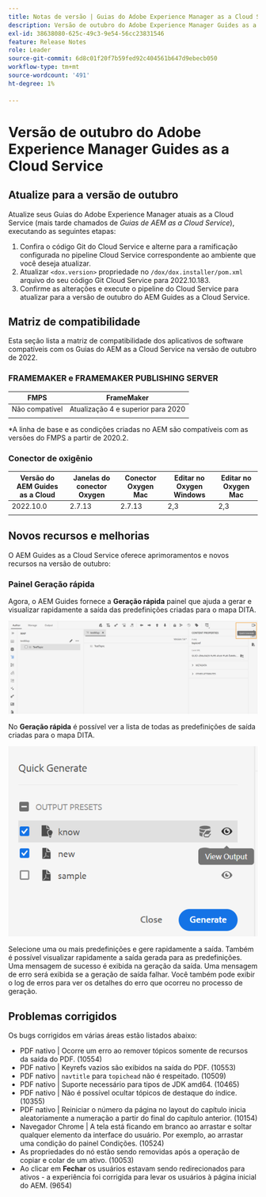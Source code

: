 ```yaml
---
title: Notas de versão | Guias do Adobe Experience Manager as a Cloud Service, versão de outubro de 2022
description: Versão de outubro do Adobe Experience Manager Guides as a Cloud Service
exl-id: 38638080-625c-49c3-9e54-56cc23831546
feature: Release Notes
role: Leader
source-git-commit: 6d8c01f20f7b59fed92c404561b647d9ebecb050
workflow-type: tm+mt
source-wordcount: '491'
ht-degree: 1%

---
```


# Versão de outubro do Adobe Experience Manager Guides as a Cloud Service

## Atualize para a versão de outubro

Atualize seus Guias do Adobe Experience Manager atuais as a Cloud Service (mais tarde chamados de *Guias de AEM as a Cloud Service*), executando as seguintes etapas:
1. Confira o código Git do Cloud Service e alterne para a ramificação configurada no pipeline Cloud Service correspondente ao ambiente que você deseja atualizar.
1. Atualizar `<dox.version>` propriedade no `/dox/dox.installer/pom.xml` arquivo do seu código Git Cloud Service para 2022.10.183.
1. Confirme as alterações e execute o pipeline do Cloud Service para atualizar para a versão de outubro do AEM Guides as a Cloud Service.

## Matriz de compatibilidade

Esta seção lista a matriz de compatibilidade dos aplicativos de software compatíveis com os Guias do AEM as a Cloud Service na versão de outubro de 2022.

### FRAMEMAKER e FRAMEMAKER PUBLISHING SERVER

| FMPS | FrameMaker |
| --- | --- |
| Não compatível | Atualização 4 e superior para 2020 |
| | |

*A linha de base e as condições criadas no AEM são compatíveis com as versões do FMPS a partir de 2020.2.

### Conector de oxigênio

| Versão do AEM Guides as a Cloud | Janelas do conector Oxygen | Conector Oxygen Mac | Editar no Oxygen Windows | Editar no Oxygen Mac |
| --- | --- | --- | --- | --- |
| 2022.10.0 | 2.7.13 | 2.7.13 | 2,3 | 2,3 |
|  |  |  |  |


## Novos recursos e melhorias

O AEM Guides as a Cloud Service oferece aprimoramentos e novos recursos na versão de outubro:


### Painel Geração rápida

Agora, o AEM Guides fornece a **Geração rápida** painel que ajuda a gerar e visualizar rapidamente a saída das predefinições criadas para o mapa DITA.

![Ícone Geração rápida](assets/quick-generate-icon.png)

No **Geração rápida** é possível ver a lista de todas as predefinições de saída criadas para o mapa DITA.

![Painel Geração rápida](assets/quick-generate-panel.png)

Selecione uma ou mais predefinições e gere rapidamente a saída. Também é possível visualizar rapidamente a saída gerada para as predefinições. Uma mensagem de sucesso é exibida na geração da saída. Uma mensagem de erro será exibida se a geração de saída falhar. Você também pode exibir o log de erros para ver os detalhes do erro que ocorreu no processo de geração.


## Problemas corrigidos

Os bugs corrigidos em várias áreas estão listados abaixo:

* PDF nativo | Ocorre um erro ao remover tópicos somente de recursos da saída do PDF. (10554)
* PDF nativo | Keyrefs vazios são exibidos na saída do PDF. (10553)
* PDF nativo | `navtitle` para `topichead` não é respeitado. (10509)
* PDF nativo | Suporte necessário para tipos de JDK amd64. (10465)
* PDF nativo | Não é possível ocultar tópicos de destaque do índice. (10355)
* PDF nativo | Reiniciar o número da página no layout do capítulo inicia aleatoriamente a numeração a partir do final do capítulo anterior. (10154)
* Navegador Chrome | A tela está ficando em branco ao arrastar e soltar qualquer elemento da interface do usuário. Por exemplo, ao arrastar uma condição do painel Condições. (10524)
* As propriedades do nó estão sendo removidas após a operação de copiar e colar de um ativo. (10053)
* Ao clicar em  **Fechar** os usuários estavam sendo redirecionados para ativos - a experiência foi corrigida para levar os usuários à página inicial do AEM. (9654)
